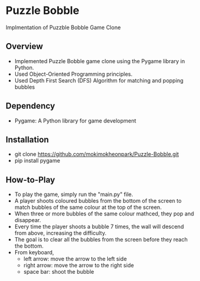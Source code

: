 # Puzzle Bobble

Implmentation of Puzzble Bobble Game Clone

## Overview

- Implemented Puzzle Bobble game clone using the Pygame library in Python.  
- Used Object-Oriented Programming principles.
- Used Depth First Search (DFS) Algorithm for matching and popping bubbles

## Dependency

- Pygame: A Python library for game development

## Installation

- git clone https://github.com/mokimokheonpark/Puzzle-Bobble.git  
- pip install pygame

## How-to-Play

- To play the game, simply run the "main.py" file.  
- A player shoots coloured bubbles from the bottom of the screen to match bubbles of the same colour at the top of the screen.  
- When three or more bubbles of the same colour mathced, they pop and disappear.  
- Every time the player shoots a bubble 7 times, the wall will descend from above, increasing the difficulty.  
- The goal is to clear all the bubbles from the screen before they reach the bottom.  
- From keyboard,
  - left arrow: move the arrow to the left side  
  - right arrow: move the arrow to the right side  
  - space bar: shoot the bubble
